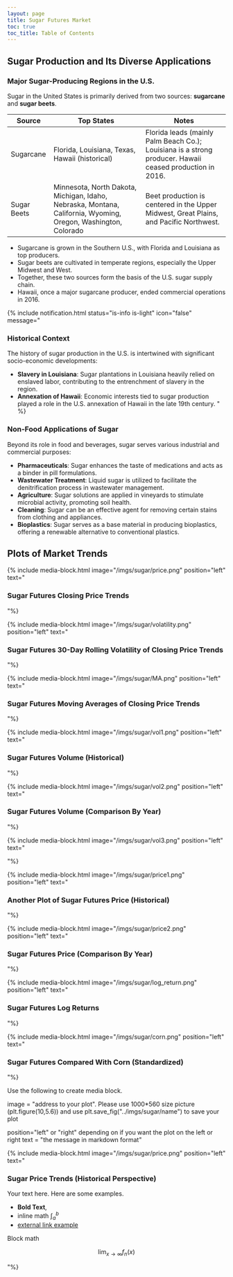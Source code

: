 ```yaml
---
layout: page
title: Sugar Futures Market
toc: true
toc_title: Table of Contents
---
```


## Sugar Production and Its Diverse Applications

### Major Sugar-Producing Regions in the U.S.

Sugar in the United States is primarily derived from two sources: **sugarcane** and **sugar beets**.

| Source      | Top States                                                                                                    | Notes                                                                                                    |
|-------------|---------------------------------------------------------------------------------------------------------------|----------------------------------------------------------------------------------------------------------|
| Sugarcane   | Florida, Louisiana, Texas, Hawaii (historical)                                                                | Florida leads (mainly Palm Beach Co.); Louisiana is a strong producer. Hawaii ceased production in 2016. | 
| Sugar Beets | Minnesota, North Dakota, Michigan, Idaho, Nebraska, Montana, California, Wyoming, Oregon, Washington, Colorado | Beet production is centered in the Upper Midwest, Great Plains, and Pacific Northwest.                   | 

- Sugarcane is grown in the Southern U.S., with Florida and Louisiana as top producers.
- Sugar beets are cultivated in temperate regions, especially the Upper Midwest and West. 
- Together, these two sources form the basis of the U.S. sugar supply chain.
- Hawaii, once a major sugarcane producer, ended commercial operations in 2016.

{% include notification.html 
status="is-info is-light"
icon="false"
message="
### Historical Context
The history of sugar production in the U.S. is intertwined with significant socio-economic developments:

- **Slavery in Louisiana**: Sugar plantations in Louisiana heavily relied on enslaved labor, contributing to the entrenchment of slavery in the region.
- **Annexation of Hawaii**: Economic interests tied to sugar production played a role in the U.S. annexation of Hawaii in the late 19th century.
" %}

### Non-Food Applications of Sugar
Beyond its role in food and beverages, sugar serves various industrial and commercial purposes:

- **Pharmaceuticals**: Sugar enhances the taste of medications and acts as a binder in pill formulations.
- **Wastewater Treatment**: Liquid sugar is utilized to facilitate the denitrification process in wastewater management.
- **Agriculture**: Sugar solutions are applied in vineyards to stimulate microbial activity, promoting soil health.
- **Cleaning**: Sugar can be an effective agent for removing certain stains from clothing and appliances.
- **Bioplastics**: Sugar serves as a base material in producing bioplastics, offering a renewable alternative to conventional plastics. 

## Plots of Market Trends

{% include media-block.html 
    image="/imgs/sugar/price.png"
    position="left"
    text="
### Sugar Futures Closing Price Trends

"%}

{% include media-block.html 
    image="/imgs/sugar/volatility.png"
    position="left"
    text="
### Sugar Futures 30-Day Rolling Volatility of Closing Price Trends

"%}

{% include media-block.html 
    image="/imgs/sugar/MA.png"
    position="left"
    text="
### Sugar Futures Moving Averages of Closing Price Trends

"%}

{% include media-block.html 
    image="/imgs/sugar/vol1.png"
    position="left"
    text="
### Sugar Futures Volume (Historical)

"%}

{% include media-block.html 
    image="/imgs/sugar/vol2.png"
    position="left"
    text="

### Sugar Futures Volume (Comparison By Year)

"%}

{% include media-block.html 
    image="/imgs/sugar/vol3.png"
    position="left"
    text="

"%}

{% include media-block.html 
    image="/imgs/sugar/price1.png"
    position="left"
    text="
### Another Plot of Sugar Futures Price (Historical)

"%}

{% include media-block.html 
    image="/imgs/sugar/price2.png"
    position="left"
    text="
### Sugar Futures Price (Comparison By Year)

"%}

{% include media-block.html 
    image="/imgs/sugar/log_return.png"
    position="left"
    text="
### Sugar Futures Log Returns

"%}

{% include media-block.html 
    image="/imgs/sugar/corn.png"
    position="left"
    text="
### Sugar Futures Compared With Corn (Standardized)

"%}

Use the following to create media block. 

image = "address to your plot". Please use 1000*560 size picture (plt.figure(10,5.6)) and use plt.save_fig("../imgs/sugar/name") to save your plot

position="left" or "right" depending on if you want the plot on the left or right
text = "the message in markdown format"

{% include media-block.html 
    image="/imgs/sugar/price.png"
    position="left"
    text="
### Sugar Price Trends (Historical Perspective)
Your text here. Here are some examples. 
- **Bold Text**, 
- inline math $\int_a^b$
- [external link example](https://github.com)

Block math 

$$\lim_{x\rightarrow\infty} f_n(x)$$

"%}
